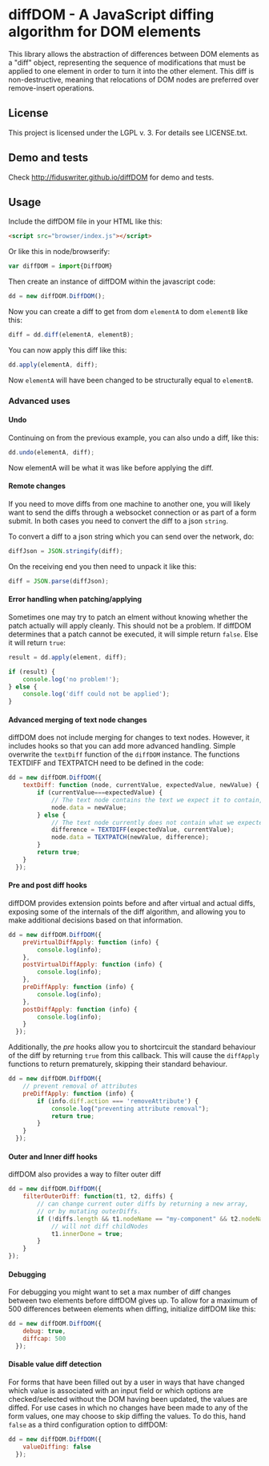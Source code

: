 # diffDOM - A JavaScript diffing algorithm for DOM elements

This library allows the abstraction of differences between DOM
elements as a "diff" object, representing the sequence of modifications
that must be applied to one element in order to turn it into the other
element. This diff is non-destructive, meaning that relocations of
DOM nodes are preferred over remove-insert operations.

## License

This project is licensed under the LGPL v. 3. For details see LICENSE.txt.

## Demo and tests

Check http://fiduswriter.github.io/diffDOM for demo and tests.

## Usage

Include the diffDOM file in your HTML like this:
```html
<script src="browser/index.js"></script>
```

Or like this in node/browserify:
```js
var diffDOM = import{DiffDOM}
```

Then create an instance of diffDOM within the javascript code:
```js
dd = new diffDOM.DiffDOM();
```

Now you can create a diff to get from dom `elementA` to dom `elementB` like this:
```js
diff = dd.diff(elementA, elementB);
```

You can now apply this diff like this:
```js
dd.apply(elementA, diff);
```
Now `elementA` will have been changed to be structurally equal to `elementB`.

### Advanced uses

#### Undo

Continuing on from the previous example, you can also undo a diff, like this:
```js
dd.undo(elementA, diff);
```
Now elementA will be what it was like before applying the diff.

#### Remote changes

If you need to move diffs from one machine to another one, you will likely want to send the diffs through a websocket connection or as part of a form submit. In both cases you need to convert the diff to a json `string`.

To convert a diff to a json string which you can send over the network, do:
```js
diffJson = JSON.stringify(diff);
```

On the receiving end you then need to unpack it like this:
```js
diff = JSON.parse(diffJson);
```

#### Error handling when patching/applying

Sometimes one may try to patch an elment without knowing whether the patch actually will apply cleanly. This should not be a problem. If diffDOM determines that a patch cannot be executed, it will simple return `false`. Else it will return `true`:
```js
result = dd.apply(element, diff);

if (result) {
    console.log('no problem!');
} else {
    console.log('diff could not be applied');
}
```
#### Advanced merging of text node changes

diffDOM does not include merging for changes to text nodes. However, it includes hooks so that you can add more advanced handling. Simple overwrite the `textDiff` function of the `diffDOM` instance. The functions TEXTDIFF and TEXTPATCH need to be defined in the code:
```js
dd = new diffDOM.DiffDOM({
    textDiff: function (node, currentValue, expectedValue, newValue) {
        if (currentValue===expectedValue) {
            // The text node contains the text we expect it to contain, so we simple change the text of it to the new value.
            node.data = newValue;
        } else {
            // The text node currently does not contain what we expected it to contain, so we need to merge.
            difference = TEXTDIFF(expectedValue, currentValue);
            node.data = TEXTPATCH(newValue, difference);
        }
        return true;
    }
  });
```

#### Pre and post diff hooks

diffDOM provides extension points before and after virtual and actual diffs, exposing some of the internals of the diff algorithm, and allowing you to make additional decisions based on that information.

```js
dd = new diffDOM.DiffDOM({
    preVirtualDiffApply: function (info) {
        console.log(info);
    },
    postVirtualDiffApply: function (info) {
        console.log(info);
    },
    preDiffApply: function (info) {
        console.log(info);
    },
    postDiffApply: function (info) {
        console.log(info);
    }
  });
```

Additionally, the _pre_ hooks allow you to shortcircuit the standard behaviour of the diff by returning `true` from this callback. This will cause the `diffApply` functions to return prematurely, skipping their standard behaviour.

```js
dd = new diffDOM.DiffDOM({
    // prevent removal of attributes
    preDiffApply: function (info) {
        if (info.diff.action === 'removeAttribute') {
            console.log("preventing attribute removal");
            return true;
        }
    }
  });
```

#### Outer and Inner diff hooks

diffDOM also provides a way to filter outer diff

```js
dd = new diffDOM.DiffDOM({
    filterOuterDiff: function(t1, t2, diffs) {
        // can change current outer diffs by returning a new array,
        // or by mutating outerDiffs.
        if (!diffs.length && t1.nodeName == "my-component" && t2.nodeName == t1.nodeName) {
            // will not diff childNodes
            t1.innerDone = true;
        }
    }
});
```

#### Debugging

For debugging you might want to set a max number of diff changes between two elements before diffDOM gives up. To allow for a maximum of 500 differences between elements when diffing, initialize diffDOM like this:
```js
dd = new diffDOM.DiffDOM({
    debug: true,
    diffcap: 500
  });
```

#### Disable value diff detection

For forms that have been filled out by a user in ways that have changed which value is associated with an input field or which options are checked/selected without
the DOM having been updated, the values are diffed. For use cases in which no changes have been made to any of the form values, one may choose to skip diffing the values. To do this, hand `false` as a third configuration option to diffDOM:
```js
dd = new diffDOM.DiffDOM({
    valueDiffing: false
  });
```
